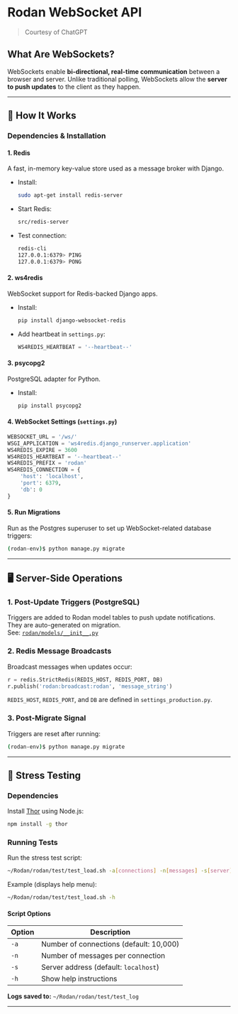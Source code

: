 # Rodan WebSocket API
> Courtesy of ChatGPT


## What Are WebSockets?

WebSockets enable **bi-directional, real-time communication** between a browser and server. Unlike traditional polling, WebSockets allow the **server to push updates** to the client as they happen.

---

## 🔧 How It Works

### Dependencies & Installation

#### 1. Redis
A fast, in-memory key-value store used as a message broker with Django.

- Install:
  ```bash
  sudo apt-get install redis-server
  ```

- Start Redis:
  ```bash
  src/redis-server
  ```

- Test connection:
  ```bash
  redis-cli
  127.0.0.1:6379> PING
  127.0.0.1:6379> PONG
  ```

#### 2. ws4redis
WebSocket support for Redis-backed Django apps.

- Install:
  ```bash
  pip install django-websocket-redis
  ```

- Add heartbeat in `settings.py`:
  ```python
  WS4REDIS_HEARTBEAT = '--heartbeat--'
  ```

#### 3. psycopg2
PostgreSQL adapter for Python.

- Install:
  ```bash
  pip install psycopg2
  ```

#### 4. WebSocket Settings (`settings.py`)
```python
WEBSOCKET_URL = '/ws/'
WSGI_APPLICATION = 'ws4redis.django_runserver.application'
WS4REDIS_EXPIRE = 3600
WS4REDIS_HEARTBEAT = '--heartbeat--'
WS4REDIS_PREFIX = 'rodan'
WS4REDIS_CONNECTION = {
    'host': 'localhost',
    'port': 6379,
    'db': 0
}
```

#### 5. Run Migrations
Run as the Postgres superuser to set up WebSocket-related database triggers:

```bash
(rodan-env)$ python manage.py migrate
```

---

## 🖥️ Server-Side Operations

### 1. Post-Update Triggers (PostgreSQL)
Triggers are added to Rodan model tables to push update notifications. They are auto-generated on migration.  
See: [`rodan/models/__init__.py`](https://github.com/DDMAL/Rodan/blob/develop/rodan/models/__init__.py)

### 2. Redis Message Broadcasts
Broadcast messages when updates occur:

```python
r = redis.StrictRedis(REDIS_HOST, REDIS_PORT, DB)
r.publish('rodan:broadcast:rodan', 'message_string')
```

`REDIS_HOST`, `REDIS_PORT`, and `DB` are defined in `settings_production.py`.

### 3. Post-Migrate Signal
Triggers are reset after running:

```bash
(rodan-env)$ python manage.py migrate
```

---

## 🚀 Stress Testing

### Dependencies

Install [Thor](https://www.npmjs.com/package/thor) using Node.js:

```bash
npm install -g thor
```

### Running Tests

Run the stress test script:

```bash
~/Rodan/rodan/test/test_load.sh -a[connections] -n[messages] -s[server]
```

Example (displays help menu):

```bash
~/Rodan/rodan/test/test_load.sh -h
```

#### Script Options

| Option | Description |
|--------|-------------|
| `-a`   | Number of connections (default: 10,000) |
| `-n`   | Number of messages per connection |
| `-s`   | Server address (default: `localhost`) |
| `-h`   | Show help instructions |

**Logs saved to:** `~/Rodan/rodan/test/test_log`

---
